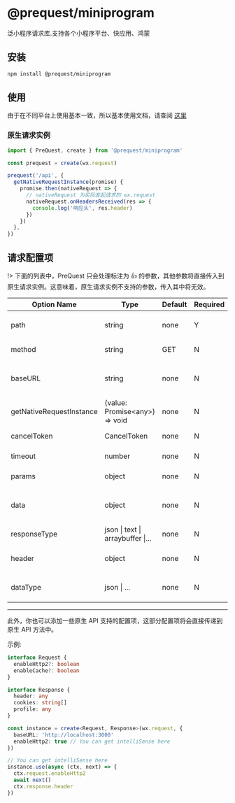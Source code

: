# @prequest/miniprogram

泛小程序请求库.支持各个小程序平台、快应用、鸿蒙

## 安装

```bash
npm install @prequest/miniprogram
```

## 使用

由于在不同平台上使用基本一致，所以基本使用文档，请查阅 [这里](https://pre-quest.vercel.app/#/usage)

### 原生请求实例

```ts
import { PreQuest, create } from '@prequest/miniprogram'

const prequest = create(wx.request)

prequest('/api', {
  getNativeRequestInstance(promise) {
    promise.then(nativeRequest => {
      // nativeRequest 为实际发起请求的 wx.request
      nativeRequest.onHeadersReceived(res => {
        console.log('响应头', res.header)
      })
    })
  },
})
```

## 请求配置项

!> 下面的列表中，PreQuest 只会处理标注为 👍 的参数，其他参数将直接传入到原生请求实例。这意味着，原生请求实例不支持的参数，传入其中将无效。

| Option Name              | Type                              | Default | Required | Handle | Meaning                                 |
| ------------------------ | --------------------------------- | ------- | -------- | ------ | --------------------------------------- |
| path                     | string                            | none    | Y        | 👍     | server interface path                   |
| method                   | string                            | GET     | N        | 👎     | request method                          |
| baseURL                  | string                            | none    | N        | 👍     | base server interface address           |
| getNativeRequestInstance | (value: Promise\<any\>) => void   | none    | N        | 👍     | get native request instance             |
| cancelToken              | CancelToken                       | none    | N        | 👍     | cancel a request                        |
| timeout                  | number                            | none    | N        | 👎     | request timeout                         |
| params                   | object                            | none    | N        | 👍     | url parameters                          |
| data                     | object                            | none    | N        | 👎     | the data to be sent as the request body |
| responseType             | json \| text \| arraybuffer \|... | none    | N        | 👎     | response data type                      |
| header                   | object                            | none    | N        | 👎     | set the request header                  |
| dataType                 | json \| ...                       | none    | N        | 👎     | returned data format                    |

---

此外，你也可以添加一些原生 API 支持的配置项，这部分配置项将会直接传递到原生 API 方法中。

示例:

```ts
interface Request {
  enableHttp2?: boolean
  enableCache?: boolean
}

interface Response {
  header: any
  cookies: string[]
  profile: any
}

const instance = create<Request, Response>(wx.request, {
  baseURL: 'http://localhost:3000'
  enableHttp2: true // You can get intelliSense here
})

// You can get intelliSense here
instance.use(async (ctx, next) => {
  ctx.request.enableHttp2
  await next()
  ctx.response.header
})
```

